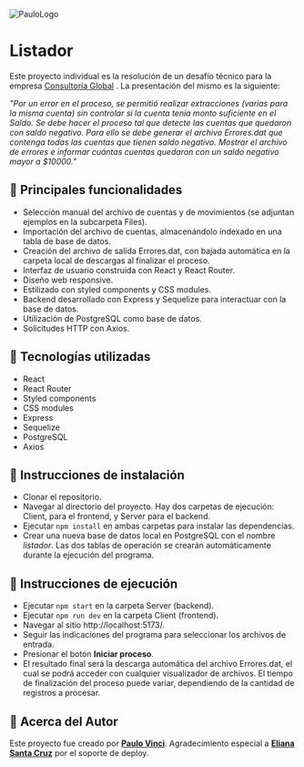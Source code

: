 
![PauloLogo](https://res.cloudinary.com/ddlwjsfml/image/upload/v1703604360/FaceHalf_lce9uv.jpg)

# **Listador**

Este proyecto individual es la resolución de un desafío técnico para la empresa [Consultoría Global](https://www.consultoriaglobal.com.ar/) . La presentación del mismo es la siguiente:

*"Por un error en el proceso, se permitió realizar extracciones (varias para la misma cuenta) sin
controlar si la cuenta tenía monto suficiente en el Saldo.
Se debe hacer el proceso tal que detecte las cuentas que quedaron con saldo negativo. Para
ello se debe generar el archivo Errores.dat que contenga todas las cuentas que tienen saldo
negativo. Mostrar el archivo de errores e informar cuántas cuentas quedaron con un saldo negativo
mayor a $10000."*

## **🧾 Principales funcionalidades**

-  Selección manual del archivo de cuentas y de movimientos (se adjuntan ejemplos en la subcarpeta Files).
-  Importación del archivo de cuentas, almacenándolo indexado en una tabla de base de datos.
-  Creación del archivo de salida Errores.dat, con bajada automática en la carpeta local de descargas al finalizar el proceso.
-  Interfaz de usuario construida con React y React Router.
-  Diseño web responsive.
-  Estilizado con styled components y CSS modules.
-  Backend desarrollado con Express y Sequelize para interactuar con la base de datos.
-  Utilización de PostgreSQL como base de datos.
-  Solicitudes HTTP con Axios.

## **🧾 Tecnologías utilizadas**

-  React
-  React Router
-  Styled components
-  CSS modules
-  Express
-  Sequelize
-  PostgreSQL
-  Axios

## **🧾 Instrucciones de instalación**

-  Clonar el repositorio.
-  Navegar al directorio del proyecto. Hay dos carpetas de ejecución: Client, para el frontend, y Server para el backend.
-  Ejecutar `npm install` en ambas carpetas para instalar las dependencias.
-  Crear una nueva base de datos local en PostgreSQL con el nombre *listador*. Las dos tablas de operación se crearán automáticamente durante la ejecución del programa.

## **🧾 Instrucciones de ejecución**

-  Ejecutar `npm start` en la carpeta Server (backend).
-  Ejecutar `npm run dev` en la carpeta Client (frontend).
-  Navegar al sitio http://localhost:5173/.
-  Seguir las indicaciones del programa para seleccionar los archivos de entrada.
-  Presionar el botón **Iniciar proceso**.
-  El resultado final será la descarga automática del archivo Errores.dat, el cual se podrá acceder con cualquier visualizador de archivos. El tiempo de finalización del proceso puede variar, dependiendo de la cantidad de registros a procesar.

## **🧾 Acerca del Autor**

Este proyecto fue creado por [**Paulo Vinci**](https://www.linkedin.com/in/paulo-damian-vinci/).
Agradecimiento especial a [**Eliana Santa Cruz**](https://github.com/Solsantacruz/) por el soporte de deploy.

